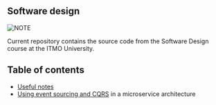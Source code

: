 ## Software design

![NOTE](https://img.shields.io/badge/NOTE-This%20is%20a%20work%20in%20progress-red)

Current repository contains the source code from the Software Design course at the 
ITMO University.

## Table of contents

- [Useful notes](https://github.com/fadyat/book-notes/tree/master/courses/itmo-software-design)
- [Using event sourcing and CQRS](https://github.com/itmo-sw-design-23/cinephilia-review-service) in a microservice architecture
